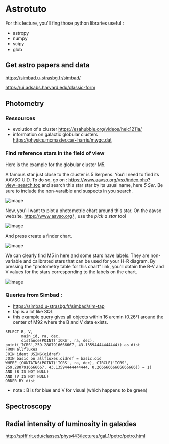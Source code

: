 # Astrotuto

For this lecture, you'll fing those python libraries useful : 
- astropy
- numpy
- scipy
- glob

## Get astro papers and data

https://simbad.u-strasbg.fr/simbad/

https://ui.adsabs.harvard.edu/classic-form

## Photometry

### Ressources

- evolution of a cluster https://esahubble.org/videos/heic1211a/
- information on galactic globular clusters https://physics.mcmaster.ca/~harris/mwgc.dat

### Find reference stars in the field of view

Here is the example for the globular cluster M5. 

A famous star just close to the cluster is 5 Serpens. You'll need to find its AAVSO UID. To do so, go on : https://www.aavso.org/vsx/index.php?view=search.top and search this star star by its usual name, here *5 Ser*. Be sure to include the non-varaible and suspects in you search. 

![image](https://user-images.githubusercontent.com/16650466/156001860-2448dac7-14e8-4169-8744-05aef07ee072.png)

Now, you'll want to plot a photometric chart around this star. On the aavso website, https://www.aavso.org/ , use the *pick a star* tool 

![image](https://user-images.githubusercontent.com/16650466/156002327-73f173ed-1bc4-413d-b198-fbcd35f4661e.png)

And press create a finder chart.

![image](https://user-images.githubusercontent.com/16650466/156002728-c17bf854-b156-4034-8a12-7aa5839f84fe.png)

We can clearly find M5 in here and some stars have labels. They are non-variable and calibrated stars that can be used for your H-R diagram. By pressing the "photometry table for this chart" link, you'll obtain the B-V and V values for the stars corresponding to the labels on the chart. 

![image](https://user-images.githubusercontent.com/16650466/156003327-3f276ef7-2219-4496-8606-b0460a2d4997.png)



### Queries from Simbad : 

- https://simbad.u-strasbg.fr/simbad/sim-tap
- tap is a lot like SQL
- this example query gives all objects within 16 arcmin (0.26°) around the center of M92 where the B and V data exists. 

```sql:
SELECT B, V, 
       main_id, ra, dec, 
       distance(POINT('ICRS', ra, dec), point('ICRS',259.2807916666667, 43.13594444444444)) as dist 
FROM allfluxes 
JOIN ident USING(oidref) 
JOIN basic on allfluxes.oidref = basic.oid
WHERE (CONTAINS(POINT('ICRS', ra, dec), CIRCLE('ICRS', 259.2807916666667, 43.13594444444444, 0.26666666666666666)) = 1) 
AND (B IS NOT NULL) 
AND (V IS NOT NULL)
ORDER BY dist
```

- note : B is for blue and V for visual (which happens to be green)


## Spectroscopy

## Radial intensity of luminosity in galaxies

http://spiff.rit.edu/classes/phys443/lectures/gal_1/petro/petro.html



